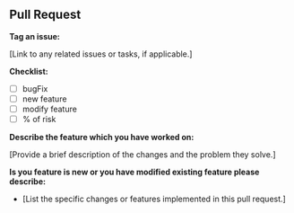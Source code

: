 ## Pull Request

**Tag an issue:**

[Link to any related issues or tasks, if applicable.]

**Checklist:**

- [ ] bugFix
- [ ] new feature
- [ ] modify feature
- [ ] % of risk

**Describe the feature which you have worked on:**

[Provide a brief description of the changes and the problem they solve.]

**Is you feature is new or you have modified existing feature please describe:**

- [List the specific changes or features implemented in this pull request.]
